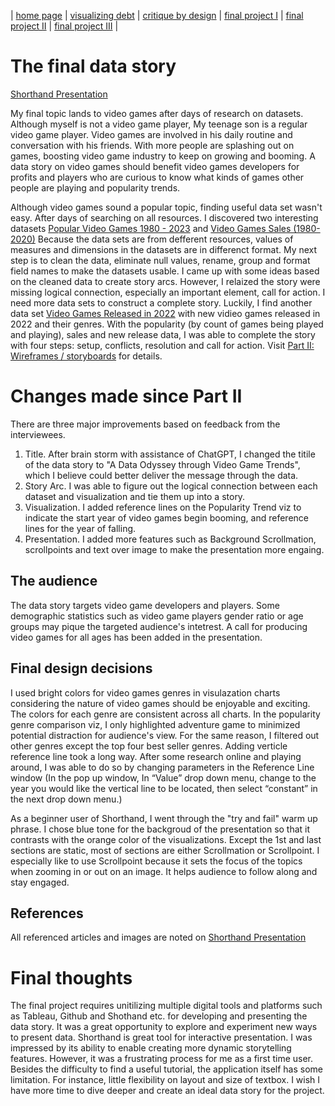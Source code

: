 | [home page](https://lihongzhang2023.github.io/portfolio/) | [visualizing debt](visualizing-government-debt) | [critique by design](critique-by-design) | [final project I](final-project-part-one) | [final project II](final-project-part-two) | [final project III](final-project-part-three) |

# The final data story
[Shorthand Presentation](https://carnegiemellon.shorthandstories.com/08529f22-41e7-4a2d-a727-9ac2c229d250/index.html)  

My final topic lands to video games after days of research on datasets. Although myself is not a video game player, My teenage son is a regular video game player. Video games are involved in his daily routine and conversation with his friends. With more people are splashing out on games, boosting video game industry to keep on growing and booming. A data story on video games should benefit video games developers for profits and players who are curious to know what kinds of games other people are playing and popularity trends.  

Although video games sound a popular topic, finding useful data set wasn't easy. After days of searching on all resources. I discovered two interesting datasets [Popular Video Games 1980 - 2023](https://www.kaggle.com/datasets/arnabchaki/popular-video-games-1980-2023) and [Video Games Sales (1980-2020)](https://data.world/sumitrock/videogame/workspace/file?filename=Video_Games.csv) Because the data sets are from defferent resources, values of measures and dimensions in the datasets are in differenct format. My next step is to clean the data, eliminate null values, rename, group and format field names to make the datasets usable. I came up with some ideas based on the cleaned data to create story arcs. However, I relaized the story were missing logical connection, especially an important element, call for action. I need more data sets to construct a complete story. Luckily, I find another data set [Video Games Released in 2022](https://www.kaggle.com/datasets/mattop/video-games-released-in-2022) with new vidieo games released in 2022 and their genres. With the popularity (by count of games being played and playing), sales and new release data, I was able to complete the story with four steps: setup, conflicts, resolution and call for action. Visit [Part II: Wireframes / storyboards](https://lihongzhang2023.github.io/portfolio/final-project-part-two) for details. 

# Changes made since Part II
There are three major improvements based on feedback from the interviewees.  
1. Title. After brain storm with assistance of ChatGPT, I changed the titile of the data story to "A Data Odyssey through Video Game Trends", which I believe could better deliver the message through the data.
2. Story Arc. I was able to figure out the logical connection between each dataset and visualization and tie them up into a story.
3. Visualization. I added reference lines on the Popularity Trend viz to indicate the start year of video games begin booming, and reference lines for the year of falling.
4. Presentation. I added more features such as Background Scrollmation, scrollpoints and text over image to make the presentation more engaing.
   
## The audience
The data story targets video game developers and players. Some demographic statistics such as video game players gender ratio or age groups may pique the targeted audience's intetrest. A call for producing video games for all ages has been added in the presentation.  

## Final design decisions
I used bright colors for video games genres in visulazation charts considering the nature of video games should be enjoyable and exciting. The colors for each genre are consistent across all charts. In the popularity genre comparison viz, I only highlighted adventure game to minimized potential distraction for audience's view. For the same reason, I filtered out other genres except the top four best seller genres. Adding verticle reference line took a long way. After some research online and playing around, I was able to do so by changing parameters in the Reference Line window (In the pop up window, In “Value” drop down menu, change to the year you would like the vertical line to be located, then select “constant” in the next drop down menu.)  

As a beginner user of Shorthand, I went through the "try and fail" warm up phrase. I chose blue tone for the backgroud of the presentation so that it contrasts with the orange color of the visualizations. Except the 1st and last sections are static, most of sections are either Scrollmation or Scrollpoint. I especially like to use Scrollpoint because it sets the focus of the topics when zooming in or out on an image. It helps audience to follow along and stay engaged.

## References
All referenced articles and images are noted on [Shorthand Presentation](https://carnegiemellon.shorthandstories.com/08529f22-41e7-4a2d-a727-9ac2c229d250/index.html)

# Final thoughts
The final project requires unitilizing multiple digital tools and platforms such as Tableau, Github and Shothand etc. for developing and presenting the data story. It was a great opportunity to explore and experiment new ways to present data. Shorthand is great tool for interactive presentation. I was impressed by its ability to enable creating more dynamic storytelling features. However, it was a frustrating process for me as a first time user. Besides the difficulty to find a useful tutorial, the application itself has some limitation. For instance, little flexibility on layout and size of textbox. I wish I have more time to dive deeper and create an ideal data story for the project.
